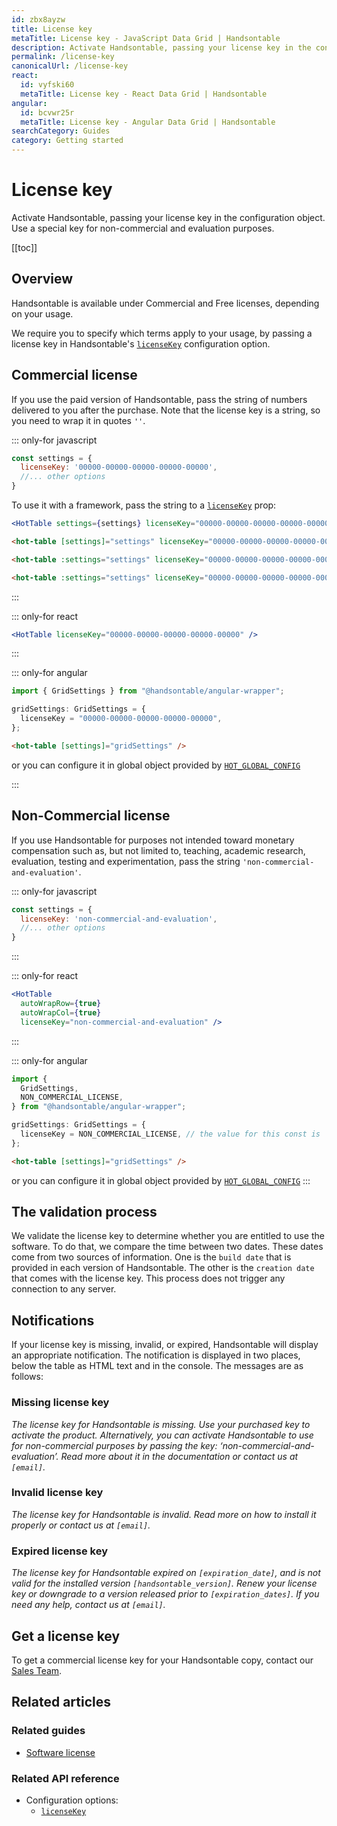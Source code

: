 ```yaml
---
id: zbx8ayzw
title: License key
metaTitle: License key - JavaScript Data Grid | Handsontable
description: Activate Handsontable, passing your license key in the configuration object. Use a special key for non-commercial and evaluation purposes.
permalink: /license-key
canonicalUrl: /license-key
react:
  id: vyfski60
  metaTitle: License key - React Data Grid | Handsontable
angular:
  id: bcvwr25r
  metaTitle: License key - Angular Data Grid | Handsontable
searchCategory: Guides
category: Getting started
---
```


# License key

Activate Handsontable, passing your license key in the configuration object. Use a special key for non-commercial and evaluation purposes.

[[toc]]

## Overview

Handsontable is available under Commercial and Free licenses, depending on your usage.

We require you to specify which terms apply to your usage, by passing a license key in Handsontable's [`licenseKey`](@/api/options.md#licensekey) configuration option.

## Commercial license

If you use the paid version of Handsontable, pass the string of numbers delivered to you after the purchase. Note that the license key is a string, so you need to wrap it in quotes `''`.

::: only-for javascript

```js
const settings = {
  licenseKey: '00000-00000-00000-00000-00000',
  //... other options
}
```

To use it with a framework, pass the string to a [`licenseKey`](@/api/options.md#licensekey) prop:

<code-group>
<code-block title="React" active>

```jsx
<HotTable settings={settings} licenseKey="00000-00000-00000-00000-00000" />
```

</code-block>
<code-block title="Angular">

```html
<hot-table [settings]="settings" licenseKey="00000-00000-00000-00000-00000"></hot-table>
```

</code-block>
<code-block title="Vue 2">

```html
<hot-table :settings="settings" licenseKey="00000-00000-00000-00000-00000" />
```

</code-block>
<code-block title="Vue 3">

```html
<hot-table :settings="settings" licenseKey="00000-00000-00000-00000-00000" />
```

</code-block>
</code-group>

:::

::: only-for react

```jsx
<HotTable licenseKey="00000-00000-00000-00000-00000" />
```

:::

::: only-for angular

```ts
import { GridSettings } from "@handsontable/angular-wrapper";

gridSettings: GridSettings = {
  licenseKey = "00000-00000-00000-00000-00000",
};
```

```html
<hot-table [settings]="gridSettings" />
```

or you can configure it in global object provided by [`HOT_GLOBAL_CONFIG`](@/guides/getting-started/installation/installation.md#configure-global-settings)

:::

## Non-Commercial license

If you use Handsontable for purposes not intended toward monetary compensation such as, but not limited to, teaching, academic research, evaluation, testing and experimentation, pass the string  `'non-commercial-and-evaluation'`.

::: only-for javascript

```js
const settings = {
  licenseKey: 'non-commercial-and-evaluation',
  //... other options
}
```

:::

::: only-for react

```jsx
<HotTable 
  autoWrapRow={true}
  autoWrapCol={true}
  licenseKey="non-commercial-and-evaluation" />
```

:::

::: only-for angular

```ts
import {
  GridSettings,
  NON_COMMERCIAL_LICENSE,
} from "@handsontable/angular-wrapper";

gridSettings: GridSettings = {
  licenseKey = NON_COMMERCIAL_LICENSE, // the value for this const is 'non-commercial-and-evaluation'
};
```

```html
<hot-table [settings]="gridSettings" />
```

or you can configure it in global object provided by [`HOT_GLOBAL_CONFIG`](@/guides/getting-started/installation/installation.md#configure-global-settings)
:::

## The validation process

We validate the license key to determine whether you are entitled to use the software. To do that, we compare the time between two dates. These dates come from two sources of information. One is the `build date` that is provided in each version of Handsontable. The other is the `creation date` that comes with the license key. This process does not trigger any connection to any server.

## Notifications

If your license key is missing, invalid, or expired, Handsontable will display an appropriate notification. The notification is displayed in two places, below the table as HTML text and in the console. The messages are as follows:

### Missing license key

_The license key for Handsontable is missing. Use your purchased key to activate the product. Alternatively, you can activate Handsontable to use for non-commercial purposes by passing the key: ‘non-commercial-and-evaluation’.  Read more about it in the documentation or contact us at `[email]`._

### Invalid license key

_The license key for Handsontable is invalid.  Read more on how to install it properly or contact us at `[email]`._

### Expired license key

_The license key for Handsontable expired on `[expiration_date]`, and is not valid for the installed version `[handsontable_version]`.  Renew your license key or downgrade to a version released prior to `[expiration_dates]`. If you need any help, contact us at `[email]`._

## Get a license key

To get a commercial license key for your Handsontable copy, contact our [Sales Team](https://handsontable.com/get-a-quote).

## Related articles

### Related guides

<div class="boxes-list gray">
 
- [Software license](@/guides/technical-specification/software-license/software-license.md)

</div>

### Related API reference

- Configuration options:
  - [`licenseKey`](@/api/options.md#licensekey)

